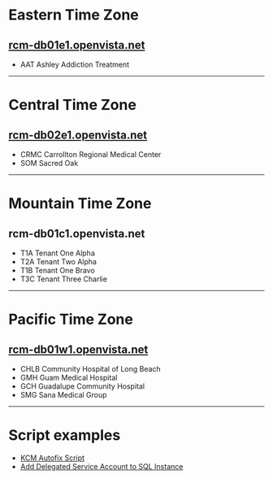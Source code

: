 # Eastern Time Zone

## [rcm-db01e1.openvista.net](/Knowledge-Base/Database-Services/multi%2Dinstance-sql-servers/rcm%2Ddb01e1.openvista.net)

- AAT Ashley Addiction Treatment

---
# Central Time Zone

## [rcm-db02e1.openvista.net](/Knowledge-Base/Database-Services/multi%2Dinstance-sql-servers/rcm%2Ddb02e1.openvista.net)

- CRMC Carrollton Regional Medical Center
- SOM Sacred Oak

---
# Mountain Time Zone

## rcm-db01c1.openvista.net
- T1A Tenant One Alpha
- T2A Tenant Two Alpha
- T1B Tenant One Bravo
- T3C Tenant Three Charlie

---
# Pacific Time Zone

## [rcm-db01w1.openvista.net](/Knowledge-Base/Database-Services/multi%2Dinstance-sql-servers/rcm%2Ddb01w1.openvista.net)

- CHLB Community Hospital of Long Beach
- GMH Guam Medical Hospital
- GCH Guadalupe Community Hospital
- SMG Sana Medical Group

---
# Script examples

- [KCM Autofix Script](/Knowledge-Base/Database-Services/multi%2Dinstance-sql-servers/KCM-Autofix-Script)
- [Add Delegated Service Account to SQL Instance](/Knowledge-Base/Database-Services/multi%2Dinstance-sql-servers/Add-Delegated-Service-Account-to-SQL-Instance)
